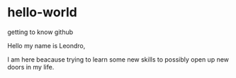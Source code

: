 # hello-world
getting to know github

Hello my name is Leondro,

I am here beacause trying to learn some new skills to possibly open up new doors in my life.
